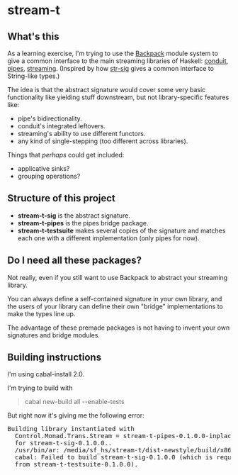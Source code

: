 # stream-t

## What's this

As a learning exercise, I'm trying to use the
[Backpack](https://github.com/ezyang/ghc-proposals/blob/backpack/proposals/0000-backpack.rst)
module system to give a common interface to the main streaming libraries of
Haskell: [conduit](http://hackage.haskell.org/package/conduit), [pipes](http://hackage.haskell.org/package/pipes), [streaming](http://hackage.haskell.org/package/streaming). (Inspired by how
[str-sig](http://next.hackage.haskell.org:8080/package/str-sig) gives a common
interface to String-like types.)

The idea is that the abstract signature would cover some very basic
functionality like yielding stuff downstream, but not library-specific features
like:

- pipe's bidirectionality.
- conduit's integrated leftovers.
- streaming's ability to use different functors.
- any kind of single-stepping (too different across libraries).

Things that *perhaps* could get included:

- applicative sinks?
- grouping operations?

## Structure of this project 

- **stream-t-sig** is the abstract signature.
- **stream-t-pipes** is the pipes bridge package.
- **stream-t-testsuite** makes several copies of the signature and matches each
  one with a different implementation (only pipes for now). 

## Do I need all these packages?

Not really, even if you still want to use Backpack to abstract your streaming
library.

You can always define a self-contained signature in your own library, and the
users of your library can define their own "bridge" implementations to make the
types line up.

The advantage of these premade packages is not having to invent your own
signatures and bridge modules.

## Building instructions

I'm using cabal-install 2.0.

I'm trying to build with

> cabal new-build all --enable-tests

But right now it's giving me the following error:

<pre>
Building library instantiated with
  Control.Monad.Trans.Stream = stream-t-pipes-0.1.0.0-inplace:Control.Monad.Trans.Stream.Pipes
  for stream-t-sig-0.1.0.0..
  /usr/bin/ar: /media/sf_hs/stream-t/dist-newstyle/build/x86_64-linux/ghc-8.2.1/stream-t-sig-0.1.0.0/stream-t-sig-0.1.0.0-inplace+D90cCEuLMuMBL3FC6AfBOf/build/stream-t-sig-0.1.0.0-inplace+D90cCEuLMuMBL3FC6AfBOf/objs-6766/libHSstream-t-sig-0.1.0.0-inplace+D90cCEuLMuMBL3FC6AfBOf.a: Operation not permitted
  cabal: Failed to build stream-t-sig-0.1.0.0 (which is required by test:tests
  from stream-t-testsuite-0.1.0.0).
</pre>

